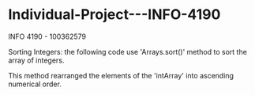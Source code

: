 # Individual-Project---INFO-4190
INFO 4190 - 100362579

Sorting Integers: the following code use 'Arrays.sort()' method to sort the array of integers. 

This method rearranged the elements of the 'intArray' into ascending numerical order.